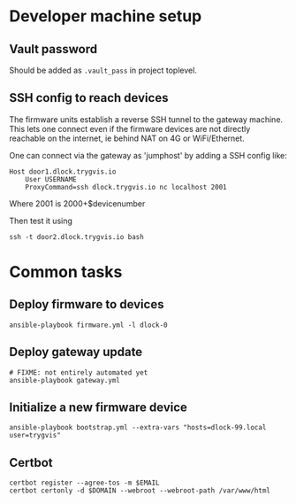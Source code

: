 
# Developer machine setup

## Vault password

Should be added as `.vault_pass` in project toplevel.

## SSH config to reach devices

The firmware units establish a reverse SSH tunnel to the gateway machine.
This lets one connect even if the firmware devices are not directly reachable on the internet,
ie behind NAT on 4G or WiFi/Ethernet. 

One can connect via the gateway as 'jumphost' by adding a SSH config like:
```
Host door1.dlock.trygvis.io
 	User USERNAME
	ProxyCommand=ssh dlock.trygvis.io nc localhost 2001
```
Where 2001 is 2000+$devicenumber

Then test it using 
```
ssh -t door2.dlock.trygvis.io bash
```

# Common tasks

## Deploy firmware to devices

    ansible-playbook firmware.yml -l dlock-0

## Deploy gateway update

    # FIXME: not entirely automated yet
    ansible-playbook gateway.yml

## Initialize a new firmware device

    ansible-playbook bootstrap.yml --extra-vars "hosts=dlock-99.local user=trygvis"

## Certbot

    certbot register --agree-tos -m $EMAIL
    certbot certonly -d $DOMAIN --webroot --webroot-path /var/www/html
